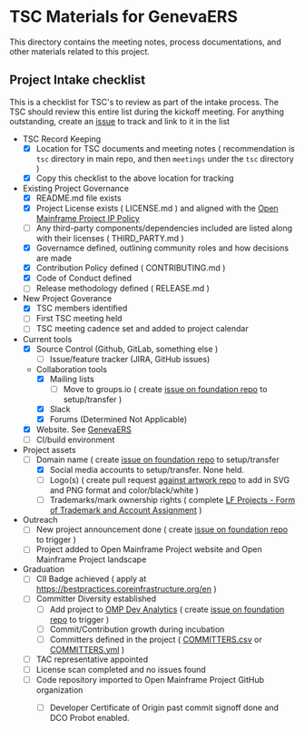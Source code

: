 # TSC Materials for GenevaERS

This directory contains the meeting notes, process documentations, and other materials related to this project.

## Project Intake checklist

This is a checklist for TSC's to review as part of the intake process. The TSC should review this entire list during the kickoff meeting. For anything outstanding, create an [issue](../issues) to track and link to it in the list

- TSC Record Keeping
  - [x] Location for TSC documents and meeting notes ( recommendation is ```tsc``` directory in main repo, and then ```meetings``` under the ```tsc``` directory )
  - [x] Copy this checklist to the above location for tracking
- Existing Project Governance
  - [x] README.md file exists
  - [x] Project License exists ( LICENSE.md ) and aligned with the [Open Mainframe Project IP Policy](https://github.com/openmainframeproject/foundation/blob/master/CHARTER.md#12-intellectual-property-policy)
  - [ ] Any third-party components/dependencies included are listed along with their licenses ( THIRD_PARTY.md )
  - [x] Governamce defined, outlining community roles and how decisions are made
  - [x] Contribution Policy defined ( CONTRIBUTING.md )
  - [x] Code of Conduct defined 
  - [ ] Release methodology defined ( RELEASE.md )
- New Project Goverance
  - [x] TSC members identified
  - [ ] First TSC meeting held
  - [ ] TSC meeting cadence set and added to project calendar
- Current tools
  - [x] Source Control (Github, GitLab, something else )
	- [ ] Issue/feature tracker (JIRA, GitHub issues)
  - Collaboration tools
    - [x] Mailing lists
      - [ ] Move to groups.io ( create [issue on foundation repo] to setup/transfer )
    - [x] Slack
    - [x] Forums (Determined Not Applicable)
  - [x] Website.  See [GenevaERS](https://genevaers.org)
  - [ ] CI/build environment
- Project assets
  - [ ] Domain name	( create [issue on foundation repo] to setup/transfer
	- [x] Social media accounts	to setup/transfer.  None held.
	- [ ] Logo(s)	( create pull request [against artwork repo](https://github.com/openmainframeproject/artwork) to add in SVG and PNG format and color/black/white )
	- [ ] Trademarks/mark ownership rights ( complete [LF Projects - Form of Trademark and Account Assignment](lf_projects_trademark_assignment.md) )
- Outreach
  - [ ] New project announcement done ( create [issue on foundation repo] to trigger )
  - [ ] Project added to Open Mainframe Project website and Open Mainframe Project landscape
- Graduation
  - [ ] CII Badge achieved ( apply at https://bestpractices.coreinfrastructure.org/en )
  - [ ] Committer Diversity established
  	- [ ] Add project to [OMP Dev Analytics](https://lfanalytics.io/projects/open-mainframe-project) ( create [issue on foundation repo] to trigger )
	- [ ] Commit/Contribution growth during incubation
	- [ ] Committers defined in the project	( [COMMITTERS.csv](COMMITTERS.csv) or [COMMITTERS.yml](COMMITTERS.yml) )
  - [ ] TAC representative appointed
  - [ ]	License scan completed and no issues found
  - [ ] Code repository imported to Open Mainframe Project GitHub organization
    - [ ] Developer Certificate of Origin past commit signoff done and DCO Probot enabled.


[issue on foundation repo]: https://github.com/openmainframeproject/foundation/issues/new/choose
